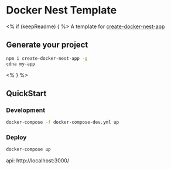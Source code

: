 # Docker Nest Template

<% if (keepReadme) { %>
A template for [create-docker-nest-app](https://www.npmjs.com/package/create-docker-nest-app)

## Generate your project

``` bash
npm i create-docker-nest-app -g
cdna my-app
```
<% } %>

## QuickStart

### Development

``` bash
docker-compose -f docker-compose-dev.yml up
```

### Deploy

``` bash
docker-compose up
```

api: http://localhost:3000/
